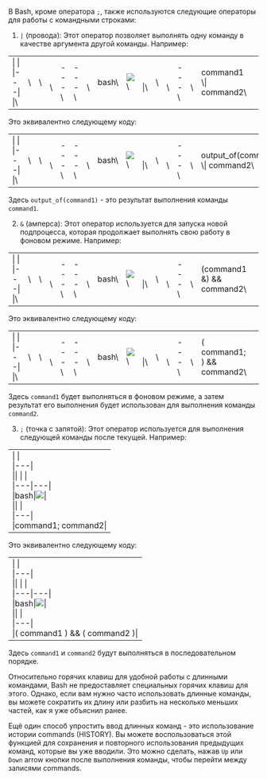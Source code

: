 В Bash, кроме оператора `;`, также используются следующие операторы для работы с командными строками:

  

1. `|` (провода): Этот оператор позволяет выполнять одну команду в качестве аргумента другой команды. Например:

  

|  |  |  |  |  |  |  |  |  |  |  |  |  |  |  |  |
| ---- | ---- | ---- | ---- | ---- | ---- | ---- | ---- | ---- | ---- | ---- | ---- | ---- | ---- | ---- | ---- |
| \|   \|<br>\|---\|<br>\|\\ | \\ | \\ | <br>\\ | ---\\ | ---\\ | <br>\\ | bash\\ | ![](qrc:/gpt4all/icons/copy.svg)\\ | <br>\|\\ | \\ | <br>\\ | ---\\ | <br>\\ | command1 \\\| command2\\ |  |

Это эквивалентно следующему коду:

  

|  |  |  |  |  |  |  |  |  |  |  |  |  |  |  |  |
| ---- | ---- | ---- | ---- | ---- | ---- | ---- | ---- | ---- | ---- | ---- | ---- | ---- | ---- | ---- | ---- |
| \|   \|<br>\|---\|<br>\|\\ | \\ | \\ | <br>\\ | ---\\ | ---\\ | <br>\\ | bash\\ | ![](qrc:/gpt4all/icons/copy.svg)\\ | <br>\|\\ | \\ | <br>\\ | ---\\ | <br>\\ | output_of(command1) \\\| command2\\ |  |

Здесь `output_of(command1)` - это результат выполнения команды `command1`.

  

2. `&` (амперса): Этот оператор используется для запуска новой подпроцесса, которая продолжает выполнять свою работу в фоновом режиме. Например:

  

|  |  |  |  |  |  |  |  |  |  |  |  |  |  |  |  |
| ---- | ---- | ---- | ---- | ---- | ---- | ---- | ---- | ---- | ---- | ---- | ---- | ---- | ---- | ---- | ---- |
| \|   \|<br>\|---\|<br>\|\\ | \\ | \\ | <br>\\ | ---\\ | ---\\ | <br>\\ | bash\\ | ![](qrc:/gpt4all/icons/copy.svg)\\ | <br>\|\\ | \\ | <br>\\ | ---\\ | <br>\\ | (command1 &) && command2\\ |  |

Это эквивалентно следующему коду:

  

|  |  |  |  |  |  |  |  |  |  |  |  |  |  |  |  |
| ---- | ---- | ---- | ---- | ---- | ---- | ---- | ---- | ---- | ---- | ---- | ---- | ---- | ---- | ---- | ---- |
| \|   \|<br>\|---\|<br>\|\\ | \\ | \\ | <br>\\ | ---\\ | ---\\ | <br>\\ | bash\\ | ![](qrc:/gpt4all/icons/copy.svg)\\ | <br>\|\\ | \\ | <br>\\ | ---\\ | <br>\\ | ( command1; ) && command2\\ |  |

Здесь `command1` будет выполняться в фоновом режиме, а затем результат его выполнения будет использован для выполнения команды `command2`.

  

3. `;` (точка с запятой): Этот оператор используется для выполнения следующей команды после текущей. Например:

  

|   |
|---|
|\|   \|<br>\|---\|<br>\|\\|   \\|   \\|<br>\\|---\\|---\\|<br>\\|bash\\|![](qrc:/gpt4all/icons/copy.svg)\\|<br>\|\\|   \\|<br>\\|---\\|<br>\\|command1; command2\\||

Это эквивалентно следующему коду:

  

|   |
|---|
|\|   \|<br>\|---\|<br>\|\\|   \\|   \\|<br>\\|---\\|---\\|<br>\\|bash\\|![](qrc:/gpt4all/icons/copy.svg)\\|<br>\|\\|   \\|<br>\\|---\\|<br>\\|( command1 ) && ( command2 )\\||

Здесь `command1` и `command2` будут выполняться в последовательном порядке.

  

Относительно горячих клавиш для удобной работы с длинными командами, Bash не предоставляет специальных горячих клавиш для этого. Однако, если вам нужно часто использовать длинные команды, вы можете сократить их длину или разбить на несколько меньших частей, как я уже объяснил ранее.

  

Ещё один способ упростить ввод длинных команд - это использование истории commands (HISTORY). Вы можете воспользоваться этой функцией для сохранения и повторного использования предыдущих команд, которые вы уже вводили. Это можно сделать, нажав `Up` или `Down` arrow кнопки после выполнения команды, чтобы перейти между записями commands.